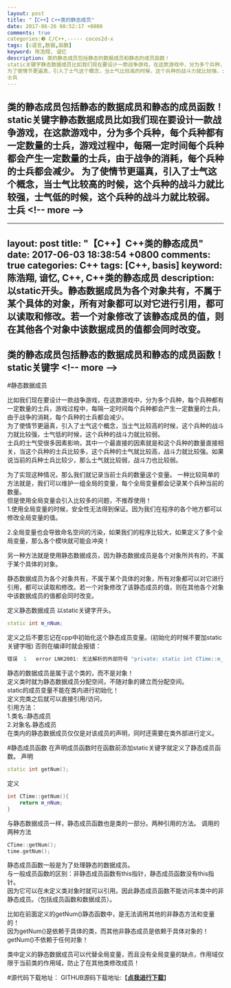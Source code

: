 ```yaml
---
layout: post
title: "【C++】C++类的静态成员"
date: 2017-06-26 08:52:17 +0800
comments: true
categories:❸ C/C++,----- cocos2d-x
tags: [c语言,数据,函数]
keyword: 陈浩翔, 谙忆
description: 类的静态成员包括静态的数据成员和静态的成员函数！ 
static关键字静态数据成员比如我们现在要设计一款战争游戏，在这款游戏中，分为多个兵种，每个兵种都有一定数量的士兵，游戏过程中，每隔一定时间每个兵种都会产生一定数量的士兵，由于战争的消耗，每个兵种的士兵都会减少。 
为了使情节更逼真，引入了士气这个概念，当士气比较高的时候，这个兵种的战斗力就比较强，士气低的时候，这个兵种的战斗力就比较弱。 
士兵 
---
```



类的静态成员包括静态的数据成员和静态的成员函数！ 
static关键字静态数据成员比如我们现在要设计一款战争游戏，在这款游戏中，分为多个兵种，每个兵种都有一定数量的士兵，游戏过程中，每隔一定时间每个兵种都会产生一定数量的士兵，由于战争的消耗，每个兵种的士兵都会减少。 
为了使情节更逼真，引入了士气这个概念，当士气比较高的时候，这个兵种的战斗力就比较强，士气低的时候，这个兵种的战斗力就比较弱。 
士兵
&#60;!-- more --&#62;
----------

---
layout: post
title: "【C++】C++类的静态成员"
date: 2017-06-03 18:38:54 +0800
comments: true
categories: C++
tags: [C++, basis]
keyword: 陈浩翔, 谙忆, C++, C++类的静态成员
description: 以static开头。静态数据成员为各个对象共有，不属于某个具体的对象，所有对象都可以对它进行引用，都可以读取和修改。若一个对象修改了该静态成员的值，则在其他各个对象中该数据成员的值都会同时改变。
---

类的静态成员包括静态的数据成员和静态的成员函数！  
static关键字
&#60;!-- more --&#62;
----------

#静态数据成员 

比如我们现在要设计一款战争游戏，在这款游戏中，分为多个兵种，每个兵种都有一定数量的士兵，游戏过程中，每隔一定时间每个兵种都会产生一定数量的士兵，由于战争的消耗，每个兵种的士兵都会减少。  
为了使情节更逼真，引入了士气这个概念，当士气比较高的时候，这个兵种的战斗力就比较强，士气低的时候，这个兵种的战斗力就比较弱。  
士兵的士气受很多因素影响，其中一个最直接的因素就是和这个兵种的数量直接相关，当这个兵种的士兵比较多，这个兵种的士气就比较高，战斗力就比较强。如果说当前的兵种士兵比较少，那么士气就比较弱，战斗力也比较弱。  

为了实现这种情况，那么我们就记录当前士兵的数量这个变量。
一种比较简单的方法就是，我们可以维护一组全局的变量，每个全局变量都会记录某个兵种当前的数量。  
但是使用全局变量会引入比较多的问题，不推荐使用！  
1.使用全局变量的时候，安全性无法得到保证。因为我们在程序的各个地方都可以修改全局变量的值。  

2.全局变量也会导致命名空间的污染，如果我们的程序比较大，如果定义了多个全局变量，那么各个模块就可能会冲突！  


另一种方法就是使用静态数据成员，因为静态数据成员是各个对象所共有的，不属于某个具体的对象。  

静态数据成员为各个对象共有，不属于某个具体的对象，所有对象都可以对它进行引用，都可以读取和修改。若一个对象修改了该静态成员的值，则在其他各个对象中该数据成员的值都会同时改变。

定义静态数据成员 以static关键字开头。
```cpp 
static int m_nNum;
```
定义之后不要忘记在cpp中初始化这个静态成员变量。(初始化的时候不要加static关键字哦)
否则在编译时就会报错：
```cpp
错误	1	error LNK2001: 无法解析的外部符号 "private: static int CTime::m_nNum" (?m_nNum@CTime@@0HA)	E:\chenhaoxiang\20170603\test2\test2\Time.obj	test2
```

静态的数据成员是属于这个类的，而不是对象！  
定义类时就为静态数据成员分配空间，不随对象的建立而分配空间。  
static的成员变量不能在类内进行初始化！  
定义完类之后就可以直接引用/访问，  
引用方法：   
1.类名::静态成员  
2.对象名.静态成员  
在类内的静态数据成员仅仅是对该成员的声明，同时还需要在类外部进行定义。  


 
#静态成员函数
在声明成员函数时在函数前添加static关键字就定义了静态成员函数。
声明  
```cpp
static int getNum();
```
定义
```cpp
int CTime::getNum(){
	return m_nNum;
}
```
与静态数据成员一样，静态成员函数也是类的一部分。两种引用的方法。
调用的两种方法
```cpp
CTime::getNum();
time.getNum();
```
静态成员函数一般是为了处理静态的数据成员。  
与一般成员函数的区别：非静态成员函数有this指针，静态成员函数没有this指针。  
因为它可以在未定义类对象时就可以引用。因此静态成员函数不能访问本类中的非静态成员。（包括成员函数和数据成员）。
 
比如在前面定义的getNum()静态函数中，是无法调用其他的非静态方法和变量的！  
因为getNum()是依赖于具体的类，而其他非静态成员是依赖于具体对象的！  
getNum()不依赖于任何对象！  

类中定义的静态数据成员可以代替全局变量，而且没有全局变量的缺点，作用域仅限于当前类的作用域，防止了在其他类修改成员！  

#源代码下载地址：
GITHUB源码下载地址:【**[点我进行下载](https://github.com/chenhaoxiang/C-Study/tree/master/20170603/test2 "点我进行下载")**】

